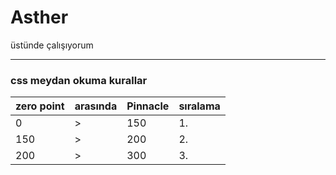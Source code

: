 # Asther

üstünde çalışıyorum

---

### css meydan okuma kurallar

|zero point|arasında |Pinnacle |sıralama|
|----------|---------|---------|--------|
|0         |    >    |   150   |1.      |
|150       |    >    |   200   |2.      |
|200       |    >    |   300   |3.      |
